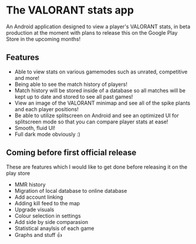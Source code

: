 # The VALORANT stats app
An Android application designed to view a player's VALORANT stats, in beta production at the moment with plans to release this on the Google Play Store in the upcoming months!

## Features
- Able to view stats on various gamemodes such as unrated, competitive and more!
- Being able to see the match history of players!
- Match history will be stored inside of a database so all matches will be kept up to date and stored to see all past games!
- View an image of the VALORANT minimap and see all of the spike plants and each player positions!
- Be able to utilize splitscreen on Android and see an optimized UI for splitscreen mode so that you can compare player stats at ease!
- Smooth, fluid UI!
- Full dark mode obviously :)

## Coming before first official release
These are features which I would like to get done before releasing it on the play store
- MMR history
- Migration of local database to online database
- Add account linking
- Adding kill feed to the map
- Upgrade visuals 
- Colour selection in settings
- Add side by side comparasion
- Statistical anaylsis of each game
- Graphs and stuff 👍
